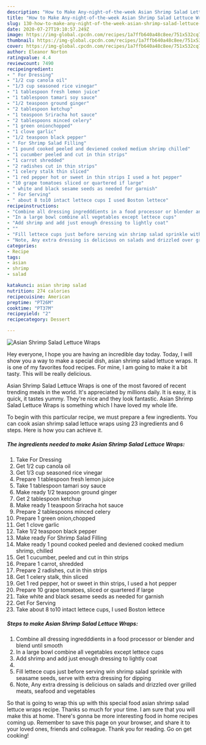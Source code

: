 ```yaml
---
description: "How to Make Any-night-of-the-week Asian Shrimp Salad Lettuce Wraps"
title: "How to Make Any-night-of-the-week Asian Shrimp Salad Lettuce Wraps"
slug: 130-how-to-make-any-night-of-the-week-asian-shrimp-salad-lettuce-wraps
date: 2020-07-27T19:10:57.249Z
image: https://img-global.cpcdn.com/recipes/1a7ffb640a48c8ee/751x532cq70/asian-shrimp-salad-lettuce-wraps-recipe-main-photo.jpg
thumbnail: https://img-global.cpcdn.com/recipes/1a7ffb640a48c8ee/751x532cq70/asian-shrimp-salad-lettuce-wraps-recipe-main-photo.jpg
cover: https://img-global.cpcdn.com/recipes/1a7ffb640a48c8ee/751x532cq70/asian-shrimp-salad-lettuce-wraps-recipe-main-photo.jpg
author: Eleanor Norton
ratingvalue: 4.4
reviewcount: 7490
recipeingredient:
- " For Dressing"
- "1/2 cup canola oil"
- "1/3 cup seasoned rice vinegar"
- "1 tablespoon fresh lemon juice"
- "1 tablespoon tamari soy sauce"
- "1/2 teaspoon ground ginger"
- "2 tablespoon ketchup"
- "1 teaspoon Sriracha hot sauce"
- "2 tablespoons minced celery"
- "1 green onionchopped"
- "1 clove garlic"
- "1/2 teaspoon black pepper"
- " For Shrimp Salad Filling"
- "1 pound cooked peeled and deviened cooked medium shrimp chilled"
- "1 cucumber peeled and cut in thin strips"
- "1 carrot shredded"
- "2 radishes cut in thin strips"
- "1 celery stalk thin sliced"
- "1 red pepper hot or sweet in thin strips I used a hot pepper"
- "10 grape tomatoes sliced or quartered if large"
- " white and black sesame seeds as needed for garnish"
- " For Serving"
- " about 8 to10 intact lettece cups I used Boston lettece"
recipeinstructions:
- "Combine all dressing ingredddients in a food processor or blender and blend until smooth"
- "In a large bowl combine all vegetables except lettece cups"
- "Add shrimp and add just enough dressing to lightly coat"
- ""
- "Fill lettece cups just before serving win shrimp salad sprinkle with seasame seeds, serve with extra dressing for dipping"
- "Note, Any extra dressing is delicious on salads and drizzled over grilled meats, seafood and vegetables"
categories:
- Recipe
tags:
- asian
- shrimp
- salad

katakunci: asian shrimp salad 
nutrition: 274 calories
recipecuisine: American
preptime: "PT26M"
cooktime: "PT37M"
recipeyield: "2"
recipecategory: Dessert

---
```



![Asian Shrimp Salad Lettuce Wraps](https://img-global.cpcdn.com/recipes/1a7ffb640a48c8ee/751x532cq70/asian-shrimp-salad-lettuce-wraps-recipe-main-photo.jpg)

Hey everyone, I hope you are having an incredible day today. Today, I will show you a way to make a special dish, asian shrimp salad lettuce wraps. It is one of my favorites food recipes. For mine, I am going to make it a bit tasty. This will be really delicious.

Asian Shrimp Salad Lettuce Wraps is one of the most favored of recent trending meals in the world. It's appreciated by millions daily. It is easy, it is quick, it tastes yummy. They're nice and they look fantastic. Asian Shrimp Salad Lettuce Wraps is something which I have loved my whole life.




To begin with this particular recipe, we must prepare a few ingredients. You can cook asian shrimp salad lettuce wraps using 23 ingredients and 6 steps. Here is how you can achieve it.

<!--inarticleads1-->

##### The ingredients needed to make Asian Shrimp Salad Lettuce Wraps:

1. Take  For Dressing
1. Get 1/2 cup canola oil
1. Get 1/3 cup seasoned rice vinegar
1. Prepare 1 tablespoon fresh lemon juice
1. Take 1 tablespoon tamari soy sauce
1. Make ready 1/2 teaspoon ground ginger
1. Get 2 tablespoon ketchup
1. Make ready 1 teaspoon Sriracha hot sauce
1. Prepare 2 tablespoons minced celery
1. Prepare 1 green onion,chopped
1. Get 1 clove garlic
1. Take 1/2 teaspoon black pepper
1. Make ready  For Shrimp Salad Filling
1. Make ready 1 pound cooked peeled and deviened cooked medium shrimp, chilled
1. Get 1 cucumber, peeled and cut in thin strips
1. Prepare 1 carrot, shredded
1. Prepare 2 radishes, cut in thin strips
1. Get 1 celery stalk, thin sliced
1. Get 1 red pepper, hot or sweet in thin strips, I used a hot pepper
1. Prepare 10 grape tomatoes, sliced or quartered if large
1. Take  white and black sesame seeds as needed for garnish
1. Get  For Serving
1. Take  about 8 to10 intact lettece cups, I used Boston lettece




<!--inarticleads2-->

##### Steps to make Asian Shrimp Salad Lettuce Wraps:

1. Combine all dressing ingredddients in a food processor or blender and blend until smooth
1. In a large bowl combine all vegetables except lettece cups
1. Add shrimp and add just enough dressing to lightly coat
1. 
1. Fill lettece cups just before serving win shrimp salad sprinkle with seasame seeds, serve with extra dressing for dipping
1. Note, Any extra dressing is delicious on salads and drizzled over grilled meats, seafood and vegetables




So that is going to wrap this up with this special food asian shrimp salad lettuce wraps recipe. Thanks so much for your time. I am sure that you will make this at home. There's gonna be more interesting food in home recipes coming up. Remember to save this page on your browser, and share it to your loved ones, friends and colleague. Thank you for reading. Go on get cooking!
